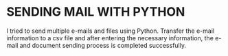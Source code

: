 # SENDING MAIL WITH PYTHON

I tried to send multiple e-mails and files using Python. Transfer the e-mail information to a csv file and after entering the necessary information, the e-mail and document sending process is completed successfully.
